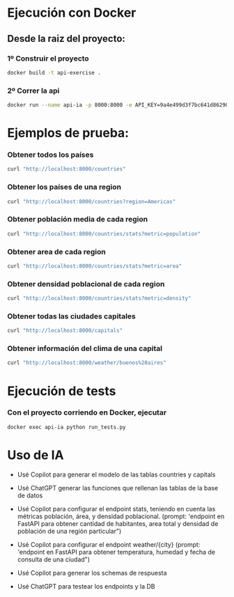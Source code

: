 # Ejecución con Docker

## Desde la raiz del proyecto:

### 1º Construir el proyecto
```bash
docker build -t api-exercise .
``` 

### 2º Correr la api
```bash
docker run --name api-ia -p 8000:8000 -e API_KEY=9a4e499d3f7bc641d86290a592416c6b api-exercise
```

# Ejemplos de prueba:

### Obtener todos los países
```bash
curl "http://localhost:8000/countries"
```

### Obtener los países de una region
```bash
curl "http://localhost:8000/countries?region=Americas"
```

### Obtener población media de cada region
```bash
curl "http://localhost:8000/countries/stats?metric=population"
```

### Obtener area de cada region
```bash
curl "http://localhost:8000/countries/stats?metric=area"
```

### Obtener densidad poblacional de cada region
```bash
curl "http://localhost:8000/countries/stats?metric=density"
```

### Obtener todas las ciudades capitales
```bash
curl "http://localhost:8000/capitals"
```

### Obtener información del clima de una capital
```bash
curl "http://localhost:8000/weather/buenos%20aires"
```

# Ejecución de tests 

### Con el proyecto corriendo en Docker, ejecutar
```bash
docker exec api-ia python run_tests.py
```


# Uso de IA

- Usé Copilot para generar el modelo de las tablas countries y capitals

- Usé ChatGPT generar las funciones que rellenan las tablas de la base de datos

- Usé Copilot para configurar el endpoint stats, teniendo en cuenta las métricas población, área, y densidad poblacional. (prompt: 'endpoint en FastAPI para obtener cantidad de habitantes, area total y densidad de población de una región particular")

- Usé Copilot para configurar el endpoint weather/{city} (prompt: 'endpoint en FastAPI para obtener temperatura, humedad y fecha de consulta de una ciudad")

- Usé Copilot para generar los schemas de respuesta

- Usé ChatGPT para testear los endpoints y la DB